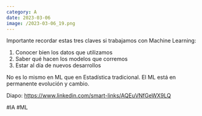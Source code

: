 ```yaml
--- 
category: A 
date: 2023-03-06 
image: /2023-03-06_19.png 
--- 
```


Importante recordar estas tres claves si trabajamos con Machine Learning:

1) Conocer bien los datos que utilizamos
2) Saber qué hacen los modelos que corremos
3) Estar al día de nuevos desarrollos

No es lo mismo en ML que en Estadística tradicional. El ML está en permanente evolución y cambio. 

Diapo: https://www.linkedin.com/smart-links/AQEuVNfGeWX9LQ

#IA #ML